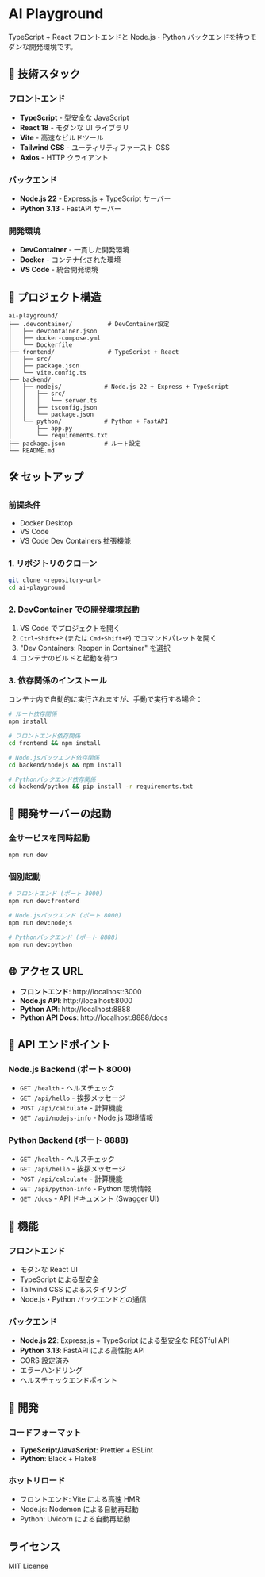 # AI Playground

TypeScript + React フロントエンドと Node.js・Python バックエンドを持つモダンな開発環境です。

## 🚀 技術スタック

### フロントエンド

- **TypeScript** - 型安全な JavaScript
- **React 18** - モダンな UI ライブラリ
- **Vite** - 高速なビルドツール
- **Tailwind CSS** - ユーティリティファースト CSS
- **Axios** - HTTP クライアント

### バックエンド

- **Node.js 22** - Express.js + TypeScript サーバー
- **Python 3.13** - FastAPI サーバー

### 開発環境

- **DevContainer** - 一貫した開発環境
- **Docker** - コンテナ化された環境
- **VS Code** - 統合開発環境

## 📁 プロジェクト構造

```
ai-playground/
├── .devcontainer/          # DevContainer設定
│   ├── devcontainer.json
│   ├── docker-compose.yml
│   └── Dockerfile
├── frontend/               # TypeScript + React
│   ├── src/
│   ├── package.json
│   └── vite.config.ts
├── backend/
│   ├── nodejs/            # Node.js 22 + Express + TypeScript
│   │   ├── src/
│   │   │   └── server.ts
│   │   ├── tsconfig.json
│   │   └── package.json
│   └── python/            # Python + FastAPI
│       ├── app.py
│       └── requirements.txt
├── package.json           # ルート設定
└── README.md
```

## 🛠️ セットアップ

### 前提条件

- Docker Desktop
- VS Code
- VS Code Dev Containers 拡張機能

### 1. リポジトリのクローン

```bash
git clone <repository-url>
cd ai-playground
```

### 2. DevContainer での開発環境起動

1. VS Code でプロジェクトを開く
2. `Ctrl+Shift+P` (または `Cmd+Shift+P`) でコマンドパレットを開く
3. "Dev Containers: Reopen in Container" を選択
4. コンテナのビルドと起動を待つ

### 3. 依存関係のインストール

コンテナ内で自動的に実行されますが、手動で実行する場合：

```bash
# ルート依存関係
npm install

# フロントエンド依存関係
cd frontend && npm install

# Node.jsバックエンド依存関係
cd backend/nodejs && npm install

# Pythonバックエンド依存関係
cd backend/python && pip install -r requirements.txt
```

## 🚀 開発サーバーの起動

### 全サービスを同時起動

```bash
npm run dev
```

### 個別起動

```bash
# フロントエンド (ポート 3000)
npm run dev:frontend

# Node.jsバックエンド (ポート 8000)
npm run dev:nodejs

# Pythonバックエンド (ポート 8888)
npm run dev:python
```

## 🌐 アクセス URL

- **フロントエンド**: http://localhost:3000
- **Node.js API**: http://localhost:8000
- **Python API**: http://localhost:8888
- **Python API Docs**: http://localhost:8888/docs

## 📡 API エンドポイント

### Node.js Backend (ポート 8000)

- `GET /health` - ヘルスチェック
- `GET /api/hello` - 挨拶メッセージ
- `POST /api/calculate` - 計算機能
- `GET /api/nodejs-info` - Node.js 環境情報

### Python Backend (ポート 8888)

- `GET /health` - ヘルスチェック
- `GET /api/hello` - 挨拶メッセージ
- `POST /api/calculate` - 計算機能
- `GET /api/python-info` - Python 環境情報
- `GET /docs` - API ドキュメント (Swagger UI)

## 🎯 機能

### フロントエンド

- モダンな React UI
- TypeScript による型安全
- Tailwind CSS によるスタイリング
- Node.js・Python バックエンドとの通信

### バックエンド

- **Node.js 22**: Express.js + TypeScript による型安全な RESTful API
- **Python 3.13**: FastAPI による高性能 API
- CORS 設定済み
- エラーハンドリング
- ヘルスチェックエンドポイント

## 🔧 開発

### コードフォーマット

- **TypeScript/JavaScript**: Prettier + ESLint
- **Python**: Black + Flake8

### ホットリロード

- フロントエンド: Vite による高速 HMR
- Node.js: Nodemon による自動再起動
- Python: Uvicorn による自動再起動

## ライセンス

MIT License
